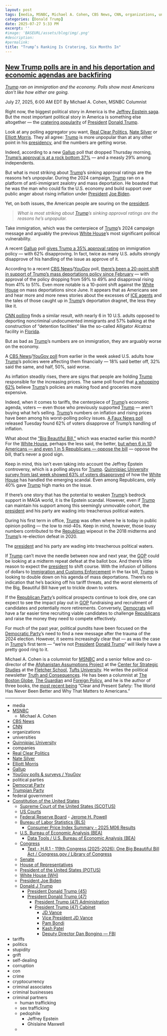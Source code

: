 ```yaml
---
layout: post
tags: [media, MSNBC, Michael A. Cohen, CBS News, CNN, organizations, universities, Quinnipiac University, companies, Real Clear Politics, Nate Silver, Elliott Morris, Gallup, YouGov polls & surveys / YouGov, political parties, Democrat Party, Trumpian Party, federal government, Constitution of the United States, Supreme Court of the United States (SCOTUS), US Courts, Federal Reserve Board,  Jerome H. Powell, Bureau of Labor Statistics (BLS), Consumer Price Index Summary - 2025 M06 Results, U.S. Bureau of Economic Analysis (BEA), Data Tools / U.S. Bureau of Economic Analysis (BEA), Congress, Text - H.R.1 - 119th Congress (2025-2026) –  One Big Beautiful Bill Act / Congress.gov / Library of Congress, Senate, House of Representatives, President of the United States (POTUS), White House (WH), President Joe Biden, Donald J Trump, President Donald Trump (45), President Donald Trump (47), President Trump (47) Administration, President Trump (47) Cabinet, JD Vance, Vice President JD Vance, Pam Bondi, Kash Patel, Deputy Director Dan Bongino — FBI, tariffs, politics, stupidity, grift, self-dealing, corruption, con, crime, cryptocurrency, criminal associates, criminal businesses, criminal partners, human trafficking, sex trafficking, pedophile, Jeffrey Epstein, Ghislaine Maxwell]
categories: [Donald Trump]
date: 2025-07-27 5:33 PM
excerpt: ''
#image: 'BASEURL/assets/blog/img/.png'
#description:
#permalink:
title: "Trump’s Ranking Is Cratering, Six Months In"
---
```



## [New Trump polls are in and his deportation and economic agendas are backfiring](https://www.msnbc.com/opinion/msnbc-opinion/trump-polling-disapproval-rating-immigration-economy-rcna220922)

*[Trump](https://www.donaldjtrump.com/) ran on immigration and the economy. Polls show most Americans don't like how either are going.*

July 27, 2025, 6:00 AM EDT
By Michael A. Cohen, MSNBC Columnist

Right now, the biggest political story in America is the [Jeffrey Epstein saga](https://www.msnbc.com/opinion/msnbc-opinion/epstein-files-trump-house-mike-johnson-rcna220266). But the most important political story in America is something else altogether — the [cratering popularity](https://www.msnbc.com/chris-jansing-reports/watch/poll-trump-s-approval-rating-drops-to-42-243567685760) of [President](https://www.whitehouse.gov/) [Donald Trump](https://www.donaldjtrump.com/).

Look at any polling aggregator you want, [Real Clear Politics](https://www.realclearpolling.com/polls/favorability/donald-trump), [Nate Silver](https://www.natesilver.net/p/trump-approval-ratings-nate-silver-bulletin) or [Elliott Morris](https://www.gelliottmorris.com/p/trumps-approval-hits-new-low-as-epstein). They all agree: [Trump](https://www.donaldjtrump.com/) is more unpopular than at any other point in his [presidency](https://www.whitehouse.gov/), and the numbers are getting worse.

Indeed, according to a new [Gallup](https://www.gallup.com/) poll that dropped Thursday morning, [Trump’s approval is at a rock bottom 37%](https://news.gallup.com/poll/692879/independents-drive-trump-approval-second-term-low.aspx) — and a measly 29% among independents.

But what is most striking about [Trump](https://www.donaldjtrump.com/)’s sinking approval ratings are the reasons he’s unpopular. During the 2024 campaign, [Trump](https://www.donaldjtrump.com/) ran on a platform of anti-immigrant zealotry and mass deportation. He boasted that he was the man who could fix the U.S. economy and build support over public anger about rising inflation under [President](https://www.whitehouse.gov/) [Joe Biden](https://bidenwhitehouse.archives.gov/).

Yet, on both issues, the American people are souring on the [president](https://www.whitehouse.gov/).

> *What is most striking about [Trump](https://www.donaldjtrump.com/)’s sinking approval ratings are the reasons he’s unpopular.*

Take immigration, which was the centerpiece of [Trump](https://www.donaldjtrump.com/)’s 2024 campaign message and arguably the previous [White House](https://www.whitehouse.gov/)’s most significant political vulnerability.

A recent [Gallup](https://www.gallup.com/) poll [gives Trump a 35% approval rating](https://www.cnn.com/2025/07/13/politics/deportations-backfiring-trump-analysis) on immigration policy — with 62% disapproving. In fact, twice as many U.S. adults strongly disapprove of his handling of the issue as approve of it.

According to a recent [CBS News](https://www.cbsnews.com/)/[YouGov](https://www.yougov.com/) poll, [there’s been a 20-point shift in support of Trump’s mass deportations policy since February](https://www.cbsnews.com/news/cbs-news-poll-trump-deportation-program-prices/) — with approval of the policy dropping from 59% to 49% and disapproval rising from 41% to 51%. Even more notable is a 10-point shift against the [White House](https://www.whitehouse.gov/) on mass deportations since June. It appears that as Americans see and hear more and more news stories about the excesses of [ICE agents](https://www.ice.gov/) and the tales of those caught up in [Trump](https://www.donaldjtrump.com/)’s deportation dragnet, the less they like it.

[CNN polling](https://www.cnn.com/2025/07/20/politics/cnn-poll-trump-deportations) finds a similar result, with nearly 6 in 10 U.S. adults opposed to deporting noncriminal undocumented immigrants and 57% balking at the construction of “detention facilities” like the so-called Alligator Alcatraz facility in [Florida](https://www.myflorida.com/).

But as bad as [Trump](https://www.donaldjtrump.com/)’s numbers are on immigration, they are arguably worse on the economy.

A [CBS News](https://www.cbsnews.com/)/[YouGov poll](https://data.ddhq.io/polls/2025/07/20/YouGov/CBS%20News-National-2025-07-16-2025-07-18) from earlier in the week asked U.S. adults how [Trump](https://www.donaldjtrump.com/)’s policies were affecting them financially — 18% said better off, 32% said the same, and half, 50%, said worse.

As inflation steadily rises, there are signs that people are holding [Trump](https://www.donaldjtrump.com/) responsible for the increasing prices. The same poll found that [a whopping 62%](https://x.com/JesseFFerguson/status/1947095826569863312) believe [Trump](https://www.donaldjtrump.com/)’s policies are making food and groceries more expensive.

Indeed, when it comes to tariffs, the centerpiece of [Trump](https://www.donaldjtrump.com/)’s economic agenda, voters — even those who previously supported [Trump](https://www.donaldjtrump.com/) — aren’t buying what he’s selling. [Trump](https://www.donaldjtrump.com/)’s numbers on inflation and rising prices have been among his worst-polling policy issues. [A Faux News poll](https://static.foxnews.com/foxnews.com/content/uploads/2025/07/fox_july-18-21-2025_national_topline_july-23-release.pdf) released Tuesday found 62% of voters disapprove of Trump’s handling of inflation.

What about the [“Big Beautiful Bill,”](https://www.congress.gov/bill/119th-congress/house-bill/1/text) which was enacted earlier this month? For the [White House](https://www.whitehouse.gov/), perhaps the less said, the better, [but when 6 in 10 Americans — and even 1 in 5 Republicans — oppose the bill](http://youtube.com/live/ZLwJQvVMqAE?pp=0gcJCZYAKgI3ePta) — oppose the bill, that’s never a good sign.

Keep in mind, this isn’t even taking into account the Jeffrey Epstein controversy, which is a polling abyss for [Trump](https://www.donaldjtrump.com/). [Quinnipiac University survey from last week showed 63% of voters disapproved](https://poll.qu.edu/poll-release?releaseid=3928) of how the [White House](https://www.whitehouse.gov/) has handled the emerging scandal. Even among Republicans, only 40% gave [Trump](https://www.donaldjtrump.com/) high marks on the issue.

If there’s one story that has the potential to weaken [Trump](https://www.donaldjtrump.com/)’s bedrock support in MAGA world, it is the Epstein scandal. However, even if [Trump](https://www.donaldjtrump.com/) can maintain his support among this seemingly unmovable cohort, the [president](https://www.whitehouse.gov/) and his party are wading into treacherous political waters.

During his first term in office, [Trump](https://www.donaldjtrump.com/) was often where he is today in public opinion polling — the low to mid-40s. Keep in mind, however, those lousy numbers contributed to the [Republican](https://www.gop.com/) wipeout in the 2018 midterms and [Trump](https://www.donaldjtrump.com/)’s re-election defeat in 2020.

The [president](https://www.whitehouse.gov/) and his party are wading into treacherous political waters.

If [Trump](https://www.donaldjtrump.com/) can’t move the needle between now and next year, the [GOP](https://www.gop.com/) could be looking at a midterm repeat defeat at the ballot box. And there’s little reason to expect the [president](https://www.whitehouse.gov/) to shift course. With the infusion of billions of dollars to [Immigration and Customs Enforcement](https://www.ice.gov/) in the tax bill, [Trump](https://www.donaldjtrump.com/) is looking to double down on his agenda of mass deportations. There’s no indication that he’s backing off his tariff threats, and the worst elements of the Big, Beautiful Bill have yet to trickle down to voters.

If the [Republican Party](https://www.gop.com/)’s political prospects continue to look dire, one can expect to see the impact play out in [GOP](https://www.gop.com/) fundraising and recruitment of candidates and potentially more retirements. Conversely, [Democrats](https://www.democrats.org/) will have a far easier time recruiting viable candidates to challenge [Republicans](https://www.gop.com/) and raise the money they need to compete effectively.

For much of the past year, political pundits have been focused on the [Democratic Party](https://www.democrats.org/)’s need to find a new message after the trauma of the 2024 election. However, it seems increasingly clear that — as was the case in [Trump](https://www.donaldjtrump.com/)’s first term — “we’re not [President](https://www.whitehouse.gov/) [Donald Trump](https://www.donaldjtrump.com/)” will likely have a pretty good ring to it.

Michael A. Cohen is a columnist for [MSNBC](https://www.msnbc.com/) and a senior fellow and co-director of the [Afghanistan Assumptions Project](https://sites.tufts.edu/css/?page_id=1510) at the [Center for Strategic Studies](https://sites.tufts.edu/css/) at the [Fletcher School](https://fletcher.tufts.edu/), [Tufts University](,https://www.tufts.edu/). He writes the political newsletter [Truth and Consequences](https://urldefense.com/v3/__https://truthandcons.substack.com/__;!!PIZeeW5wscynRQ!u_XKZjv-lWH23z1mnHythaCOP6PFQIIYCwx9LK8Bsf1E8Fq24bv3BUSOnMKMGac4phxnOcJrub5z8w_Bku4b2cg$). He has been a columnist at [The Boston Globe](https://www.bostonglobe.com/), [The Guardian](https://www.theguardian.com/) and [Foreign Policy](https://foreignpolicy.com/), and he is the author of three books, the [most recent being](https://urldefense.com/v3/__https://www.amazon.com/dp/B07P77NDT6/ref=dp-kindle-redirect?_encoding=UTF8&btkr=1__;!!PIZeeW5wscynRQ!u_XKZjv-lWH23z1mnHythaCOP6PFQIIYCwx9LK8Bsf1E8Fq24bv3BUSOnMKMGac4phxnOcJrub5z8w_BrJq41KY$) “Clear and Present Safety: The World Has Never Been Better and Why That Matters to Americans.”

----
- media
- [MSNBC](https://www.msnbc.com/)
    - Michael A. Cohen
- [CBS News](https://www.cbsnews.com/)
- [CNN](https://www.cnn.com/)
- organizations 
- universities
- [Quinnipiac University](https://www.qu.edu/)
- companies 
- [Real Clear Politics](https://www.realclearpolling.com/)
- [Nate Silver](https://www.natesilver.net/)
- [Elliott Morris](https://www.gelliottmorris.com/)
- [Gallup](https://www.gallup.com/)
- [YouGov polls & surveys / YouGov](https://today.yougov.com/topics/entertainment/explore/website/YouGov)
- political parties
- [Democrat Party](https://www.democrats.org/)
- [Trumpian Party](https://www.gop.com/)
- federal government
- [Constitution of the United States](https://constitution.congress.gov/)
    - [Supreme Court of the United States (SCOTUS)](https://www.supremecourt.gov/)
    - [US Courts](https://www.uscourts.gov/)
    - [Federal Reserve Board](https://www.federalreserve.gov/)
            - [Jerome H. Powell](https://www.federalreserve.gov/aboutthefed/bios/board/powell.htm)
    - [Bureau of Labor Statistics (BLS)](https://www.bls.gov/)
        - [Consumer Price Index Summary - 2025 M06 Results](https://www.bls.gov/news.release/cpi.nr0.htm)
    - [U.S. Bureau of Economic Analysis (BEA)](https://www.bea.gov/)
        - [Data Tools / U.S. Bureau of Economic Analysis (BEA)](https://www.bea.gov/tools)
    - [Congress](https://www.congress.gov/)
        - [Text - H.R.1 - 119th Congress (2025-2026): One Big Beautiful Bill Act / Congress.gov / Library of Congress](https://www.congress.gov/bill/119th-congress/house-bill/1/text)
    - [Senate](https://www.senate.gov/)
    - [House of Representatives](https://www.house.gov/)
    - [President of the United States (POTUS)](https://www.whitehouse.gov/)
    - [White House (WH)](https://www.whitehouse.gov/)
    - [President Joe Biden](https://bidenwhitehouse.archives.gov/)
    - [Donald J Trump](https://www.donaldjtrump.com/)
        - [President Donald Trump (45)](https://trumpwhitehouse.archives.gov/)
        - [President Donald Trump (47)](https://www.whitehouse.gov/administration/donald-j-trump/)
            - [President Trump (47) Administration](https://www.whitehouse.gov/administration/)
            - [President Trump (47) Cabinet](https://www.whitehouse.gov/administration/the-cabinet/)
                - [JD Vance](https://www.linkedin.com/in/jd-vance-770a9047/)
                - [Vice President JD Vance](https://www.whitehouse.gov/administration/jd-vance/)
                - [Pam Bondi](https://www.justice.gov/ag/staff-profile/meet-attorney-general)
                - [Kash Patel](https://www.fbi.gov/about/leadership-and-structure/director-patel)
                - [Deputy Director Dan Bongino — FBI](https://www.fbi.gov/about/leadership-and-structure/deputy-director-dan-bongino)
- tariffs
- politics
- stupidity
- grift
- self-dealing
- corruption
- con
- crime
- cryptocurrency 
- criminal associates
- criminal businesses
- criminal partners
    - human trafficking 
    - sex trafficking 
    - pedophile 
        - Jeffrey Epstein 
        - Ghislaine Maxwell
    - 
